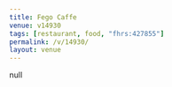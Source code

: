 ```yaml
---
title: Fego Caffe
venue: v14930
tags: [restaurant, food, "fhrs:427855"]
permalink: /v/14930/
layout: venue
---
```

null